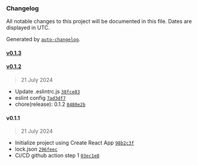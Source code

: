 ### Changelog

All notable changes to this project will be documented in this file. Dates are displayed in UTC.

Generated by [`auto-changelog`](https://github.com/CookPete/auto-changelog).

#### [v0.1.3](https://github.com/ShivaArmada/CyberFLEX-P8/compare/v0.1.2...v0.1.3)

#### [v0.1.2](https://github.com/ShivaArmada/CyberFLEX-P8/compare/v0.1.1...v0.1.2)

> 21 July 2024

- Update .eslintrc.js [`38fce83`](https://github.com/ShivaArmada/CyberFLEX-P8/commit/38fce833edc87de60ab227b169fc6aff37315b57)
- eslint config [`7ad3df7`](https://github.com/ShivaArmada/CyberFLEX-P8/commit/7ad3df70eaf7d60f59259afda2f1df61cf4d9edc)
- chore(release): 0.1.2 [`8480e2b`](https://github.com/ShivaArmada/CyberFLEX-P8/commit/8480e2be2e9bbcb7d3a2765aa7bbb004b838af03)

#### v0.1.1

> 21 July 2024

- Initialize project using Create React App [`98b2c3f`](https://github.com/ShivaArmada/CyberFLEX-P8/commit/98b2c3f79ba8c0bd00bfa2a2afcdd56b1be06332)
- lock.json [`296feec`](https://github.com/ShivaArmada/CyberFLEX-P8/commit/296feecc677fb5add5ca40722dc8435c13fa0ce6)
- Ci/CD github action step 1 [`03ec1e8`](https://github.com/ShivaArmada/CyberFLEX-P8/commit/03ec1e885b1e3b87cf7adfd196b3e0f9dc328a3c)
